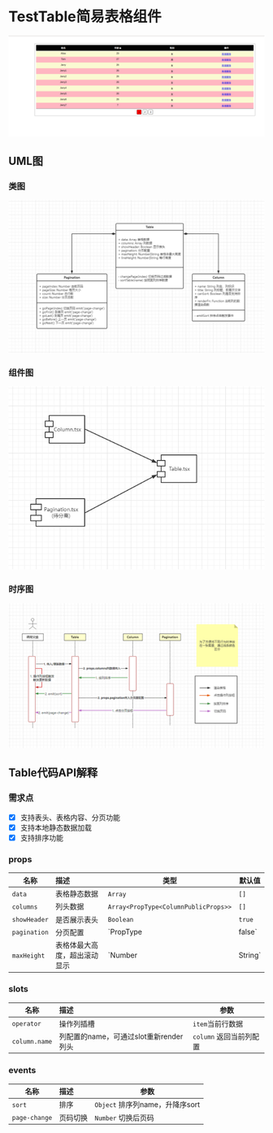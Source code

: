 # TestTable简易表格组件

![预览图](./shotcut.png)

## UML图

### 类图

![](./UML图/类图.png)

### 组件图

![](./UML图/组件图.png)

### 时序图

![](./UML图/时序图.png)

## Table代码API解释

### 需求点
- [x] 支持表头、表格内容、分页功能
- [x] 支持本地静态数据加载
- [x] 支持排序功能

### props


| 名称 | 描述 | 类型 | 默认值 |
| --- | :---- | ----| ----|
| `data` | 表格静态数据 | `Array` | `[]` |
| `columns` | 列头数据 | `Array<PropType<ColumnPublicProps>>` | `[]` |
| `showHeader` | 是否展示表头 | `Boolean` | `true` |
| `pagination` | 分页配置 | `PropType<paginationType> | false` | `false` |
| `maxHeight` | 表格体最大高度，超出滚动显示 | `Number | String` | `-1` |

### slots

| 名称 | 描述 | 参数 |
| --- | :---- | ----|
| `operator` | 操作列插槽 | `item`当前行数据 |
| `column.name` | 列配置的name，可通过slot重新render列头 | `column` 返回当前列配置 |

### events

| 名称 | 描述 | 参数 |
| --- | :---- | ----|
| `sort` | 排序 | `Object` 排序列name，升降序sort |
| `page-change` | 页码切换 | `Number` 切换后页码 |
